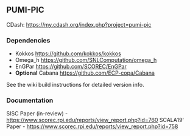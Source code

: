 ## PUMI-PIC

CDash: https://my.cdash.org/index.php?project=pumi-pic

### Dependencies

- Kokkos https://github.com/kokkos/kokkos
- Omega_h https://github.com/SNLComputation/omega_h
- EnGPar https://github.com/SCOREC/EnGPar
- **Optional** Cabana https://github.com/ECP-copa/Cabana

See the wiki build instructions for detailed version info.

### Documentation

SISC Paper (in-review) - https://www.scorec.rpi.edu/reports/view_report.php?id=760
SCALA19' Paper - https://www.scorec.rpi.edu/reports/view_report.php?id=758
